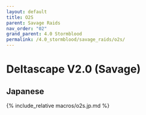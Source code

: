 ```yaml
---
layout: default
title: O2S
parent: Savage Raids
nav_order: "02"
grand_parent: 4.0 Stormblood
permalink: /4.0_stormblood/savage_raids/o2s/
---
```


# Deltascape V2.0 (Savage)

## Japanese

{% include_relative macros/o2s.jp.md %}

<script data-goatcounter="https://xivjpraids.goatcounter.com/count"
        async src="//gc.zgo.at/count.js"></script>
